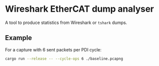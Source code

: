 # Wireshark EtherCAT dump analyser

A tool to produce statistics from Wireshark or `tshark` dumps.

## Example

For a capture with 6 sent packets per PDI cycle:

```bash
cargo run --release -- --cycle-ops 6 ./baseline.pcapng
```
